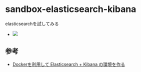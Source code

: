 # sandbox-elasticsearch-kibana

elasticsearchを試してみる

- ![](http://play-with-docker.com/?stack=https://raw.githubusercontent.com/szk213/sandbox-elasticsearch-kibana/master/docker-compose.yml)

## 参考

- [Dockerを利用して Elasticsearch + Kibana の環境を作る](https://qiita.com/akym03/items/f981a35a95598d7ab97b)
